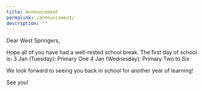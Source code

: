 ```yaml
---
title: Announcement
permalink: /announcement/
description: ""
---
```

Dear West Springers, 

Hope all of you have had a well-rested school break. The first day of school is: 
3 Jan (Tuesday): Primary One 
4 Jan (Wednesday): Primary Two to Six 

We look forward to seeing you back in school for another year of learning! 

See you! 
